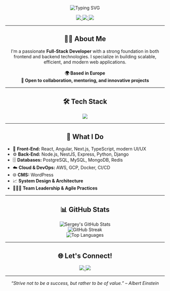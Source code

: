 <!-- Profile Header -->
<p align="center">
  <img src="https://readme-typing-svg.demolab.com?font=Fira+Code&size=36&pause=1000&color=F7A41D&center=true&vCenter=true&multiline=true&width=600&height=70&lines=Sergey+Goishyk" alt="Typing SVG" />
</p>

<p align="center">
  <a href="https://www.linkedin.com/in/sergej-gojshik/">
    <img src="https://img.shields.io/badge/LinkedIn-Sergey%20Goishyk-blue?style=for-the-badge&logo=linkedin" />
  </a>
  <a href="mailto:your.email@example.com">
    <img src="https://img.shields.io/badge/Email-Contact%20Me-red?style=for-the-badge&logo=gmail" />
  </a>
  <a href="https://github.com/chas523">
    <img src="https://img.shields.io/badge/GitHub-chas523-black?style=for-the-badge&logo=github" />
  </a>
</p>

---

<!-- About Me Section -->
<h2 align="center">👨‍💻 About Me</h2>

<p align="center">
  I'm a passionate <b>Full-Stack Developer</b> with a strong foundation in both frontend and backend technologies. I specialize in building scalable, efficient, and modern web applications.<br>
  <br>
  <b>🌍 Based in Europe</b> <br>
  <b>💬 Open to collaboration, mentoring, and innovative projects</b>
</p>

---

<!-- Tech Stack Section -->
<h2 align="center">🛠️ Tech Stack</h2>

<p align="center">
  <img src="https://skillicons.dev/icons?i=js,ts,react,angular,nextjs,nestjs,nodejs,express,python,django,html,css,sass,tailwind,redux,graphql,postgres,mysql,mongodb,redis,docker,aws,gcp,git,github,linux,wordpress" />
</p>

---

<!-- Professional Highlights -->
<h2 align="center">🚀 What I Do</h2>
<ul>
  <li>🌟 <b>Front-End:</b> React, Angular, Next.js, TypeScript, modern UI/UX</li>
  <li>⚙️ <b>Back-End:</b> Node.js, NestJS, Express, Python, Django</li>
  <li>🗄️ <b>Databases:</b> PostgreSQL, MySQL, MongoDB, Redis</li>
  <li>☁️ <b>Cloud & DevOps:</b> AWS, GCP, Docker, CI/CD</li>
  <li>🌐 <b>CMS:</b> WordPress</li>
  <li>📈 <b>System Design & Architecture</b></li>
  <li>🧑‍🤝‍🧑 <b>Team Leadership & Agile Practices</b></li>
</ul>

---

<!-- GitHub Stats Section -->
<h2 align="center">📊 GitHub Stats</h2>
<p align="center">
  <img src="https://github-readme-stats.vercel.app/api?username=chas523&show_icons=true&theme=tokyonight&hide_title=true" alt="Sergey's GitHub Stats" />
  <br>
  <img src="https://github-readme-streak-stats.herokuapp.com/?user=chas523&theme=tokyonight" alt="GitHub Streak" />
  <br>
  <img src="https://github-readme-stats.vercel.app/api/top-langs/?username=chas523&layout=compact&theme=tokyonight&hide_title=true" alt="Top Languages" />
</p>

---

<!-- Contact Section -->
<h2 align="center">🌐 Let's Connect!</h2>
<p align="center">
  <a href="https://www.linkedin.com/in/sergej-gojshik/">
    <img src="https://img.shields.io/badge/LinkedIn-Sergey%20Goishyk-blue?style=for-the-badge&logo=linkedin" />
  </a>
  <a href="mailto:your.email@example.com">
    <img src="https://img.shields.io/badge/Email-Contact%20Me-red?style=for-the-badge&logo=gmail" />
  </a>
</p>

---

<p align="center">
  <em>“Strive not to be a success, but rather to be of value.” – Albert Einstein</em>
</p>
